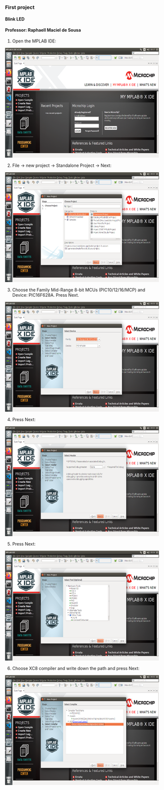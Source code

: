 ### First project

#### Blink LED

#### Professor: Raphaell Maciel de Sousa


1. Open the MPLAB IDE:

<p align="center">
    <img src="./figs/open_ide.png" width="600" height="360" title="Open IDE">
</p> 

2. File -> new project -> Standalone Project -> Next:

<p align="center">
    <img src="./figs/new_project.png" width="600" height="360" title="New Project">
</p> 

3. Choose the Family Mid-Range 8-bit MCUs (PIC10/12/16/MCP) and Device: PIC16F628A. Press Next.

<p align="center">
    <img src="./figs/project_one.png" width="600" height="360" title="New Project">
</p>

4. Press Next:

<p align="center">
    <img src="./figs/press_next.png" width="600" height="360" title="New Project">
</p>

5. Press Next:

<p align="center">
    <img src="./figs/press_next_again.png" width="600" height="360" title="New Project">
</p>

6. Choose XC8 compiler and write down the path and press Next:

<p align="center">
    <img src="./figs/path.png" width="600" height="360" title="New Project">
</p>

